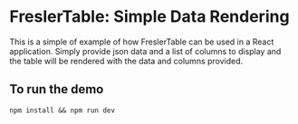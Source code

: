 # FreslerTable: Simple Data Rendering

This is a simple of example of how FreslerTable can be used in a React application. Simply provide json data and a list of columns to display and the table will be rendered with the data and columns provided.

## To run the demo

```
npm install && npm run dev
```